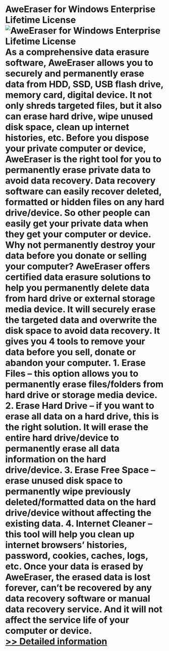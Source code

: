 # AweEraser for Windows Enterprise Lifetime License<br />![AweEraser for Windows Enterprise Lifetime License](https://mycommerce.akamaized.net/api/pimages/P300798133/BIG/300798133.PNG)<br />As a comprehensive data erasure software, AweEraser allows you to securely and permanently erase data from HDD, SSD, USB flash drive, memory card, digital device. It not only shreds targeted files, but it also can erase hard drive, wipe unused disk space, clean up internet histories, etc. Before you dispose your private computer or device, AweEraser is the right tool for you to permanently erase private data to avoid data recovery. Data recovery software can easily recover deleted, formatted or hidden files on any hard drive/device. So other people can easily get your private data when they get your computer or device. Why not permanently destroy your data before you donate or selling your computer? AweEraser offers certified data erasure solutions to help you permanently delete data from hard drive or external storage media device. It will securely erase the targeted data and overwrite the disk space to avoid data recovery. It gives you 4 tools to remove your data before you sell, donate or abandon your computer. 1. Erase Files – this option allows you to permanently erase files/folders from hard drive or storage media device. 2. Erase Hard Drive – if you want to erase all data on a hard drive, this is the right solution. It will erase the entire hard drive/device to permanently erase all data information on the hard drive/device. 3. Erase Free Space – erase unused disk space to permanently wipe previously deleted/formatted data on the hard drive/device without affecting the existing data. 4. Internet Cleaner – this tool will help you clean up internet browsers’ histories, password, cookies, caches, logs, etc. Once your data is erased by AweEraser, the erased data is lost forever, can’t be recovered by any data recovery software or manual data recovery service. And it will not affect the service life of your computer or device.<br />[>> Detailed information](https://secure.shareit.com/shareit/product.html?productid=300798133&affiliateid=200057808)